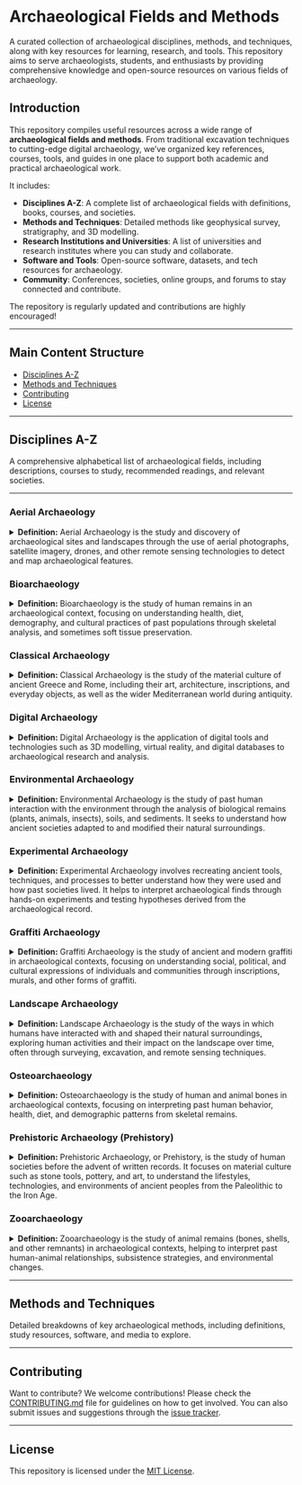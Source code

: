 # Archaeological Fields and Methods

A curated collection of archaeological disciplines, methods, and techniques, along with key resources for learning, research, and tools. This repository aims to serve archaeologists, students, and enthusiasts by providing comprehensive knowledge and open-source resources on various fields of archaeology.


## Introduction

This repository compiles useful resources across a wide range of **archaeological fields and methods**. From traditional excavation techniques to cutting-edge digital archaeology, we’ve organized key references, courses, tools, and guides in one place to support both academic and practical archaeological work.

It includes:

- **Disciplines A-Z**: A complete list of archaeological fields with definitions, books, courses, and societies.
- **Methods and Techniques**: Detailed methods like geophysical survey, stratigraphy, and 3D modelling.
- **Research Institutions and Universities**: A list of universities and research institutes where you can study and collaborate.
- **Software and Tools**: Open-source software, datasets, and tech resources for archaeology.
- **Community**: Conferences, societies, online groups, and forums to stay connected and contribute.

The repository is regularly updated and contributions are highly encouraged!

---

## Main Content Structure

- [Disciplines A-Z](#disciplines-a-z)
- [Methods and Techniques](#methods-and-techniques)
- [Contributing](#contributing)
- [License](#license)

---

## Disciplines A-Z

A comprehensive alphabetical list of archaeological fields, including descriptions, courses to study, recommended readings, and relevant societies.

---

### Aerial Archaeology
<details>
<summary><strong>Definition:</strong> Aerial Archaeology is the study and discovery of archaeological sites and landscapes through the use of aerial photographs, satellite imagery, drones, and other remote sensing technologies to detect and map archaeological features.</summary>

#### Courses/Study Programs

- [University of Oxford - MSc in Applied Landscape Archaeology]([https://www.conted.ox.ac.uk/courses/remote-sensing-and-aerial-survey](https://www.ox.ac.uk/admissions/graduate/courses/msc-applied-landscape-archaeology)) (Oxford, UK - Europe): A specialized course focused on aerial and satellite-based surveying techniques for archaeological research.
- [University of Leicester - MSc in Remote Sensing and GIS](https://le.ac.uk/courses/remote-sensing-and-geographical-information-systems-msc) (Leicester, UK - Europe): A program focusing on the application of remote sensing techniques for archaeology and cultural heritage.
- [University of Glasgow - MSc in Geomatics and Aerial Archaeology](https://www.gla.ac.uk/postgraduate/taught/archaeologygeomatics/) (Glasgow, UK - Europe): A specialized program in GIS and remote sensing applications in archaeology.

#### Research Companies and Institutes

- **[Ludwig Boltzmann Institute for Archaeological Prospection and Virtual Archaeology](http://archpro.lbg.ac.at/)** (Vienna, Austria - Europe): A leader in the use of aerial and geophysical prospection technologies in archaeology.
- **[English Heritage Aerial Survey Team](https://historicengland.org.uk/research/methods/airborne-remote-sensing/)** (UK): Specializes in aerial photography, LiDAR, and remote sensing technologies.
- **[Aerial Archaeology Research Group (AARG)](https://www.aarg.org/)** (International): A global group specializing in aerial archaeology and the interpretation of aerial imagery.

#### Key Books/Articles

- **Aerial Archaeology** by David R. Wilson: A comprehensive introduction to aerial photography and the role of aerial surveys in archaeology.
- **Seeing Beneath the Soil** by Anthony Clark: A key text that examines how aerial photography is used in conjunction with geophysics to detect archaeological sites.
- **Remote Sensing in Archaeology** edited by James Wiseman and Farouk El-Baz: A collection of essays on the application of remote sensing technologies in archaeological exploration.

#### Journals/Journal Series

- **[Aerial Archaeology Research Group (AARG) Newsletter](https://www.aarg.org/)**: A publication providing updates, research, and discussions related to aerial archaeology.
- **[Journal of Remote Sensing and Archaeology](https://www.springer.com/journal/12478)**: Focuses on research into remote sensing technologies and their application to archaeology.
- **[International Journal of Remote Sensing](https://www.tandfonline.com/loi/tres20)**: Publishes research on remote sensing techniques, including their application to archaeology.

#### Relevant Podcasts/Videos/Newsletters/Blogs

- **[YouTube: Aerial Archaeology in Practice](https://www.youtube.com/)**: A video series showing aerial archaeology in action, with examples from excavations around the world.
- **[Podcast: Archaeology Podcast Network - Aerial Archaeology Series](https://www.archaeologypodcastnetwork.com/)**: Features interviews and discussions on the importance and future of aerial archaeology.
- **[Newsletter: AARG News](https://www.aarg.org/)**: The official newsletter of the Aerial Archaeology Research Group (AARG), providing updates on new discoveries, tools, and techniques.

#### Conferences

- **[Aerial Archaeology Research Group (AARG) Annual Conference](https://www.aarg.org/)** (International): A yearly event that brings together professionals and enthusiasts to discuss the latest advances and discoveries in aerial archaeology.
- **[Computer Applications and Quantitative Methods in Archaeology (CAA) Conference](https://www.caaconference.org/)** (International): A conference that regularly covers aerial and remote sensing technologies in archaeology.

#### Societies/Online Groups/Forums

- **[Aerial Archaeology Research Group (AARG)](https://www.aarg.org/)** (International): A global society promoting aerial archaeology and its methodologies.
- **[Historic England - Aerial Survey and Remote Sensing Forum](https://historicengland.org.uk/research/methods/airborne-remote-sensing/)** (UK): A forum for discussion and research into aerial archaeology and remote sensing.
- **[Facebook: Aerial Archaeology Enthusiasts](https://www.facebook.com/groups/aerialarchaeology/)**: A community of aerial archaeology enthusiasts sharing images, discoveries, and knowledge.

</details>


### Bioarchaeology
<details>
<summary><strong>Definition:</strong> Bioarchaeology is the study of human remains in an archaeological context, focusing on understanding health, diet, demography, and cultural practices of past populations through skeletal analysis, and sometimes soft tissue preservation.</summary>


**Related discipline**: [Osteoarchaeology](#osteaoarchaeology), which focuses specifically on the study of bones in archaeological contexts.

#### Courses/Study Programs

- [University of York - BSc in Bioarchaeology](https://www.york.ac.uk/study/undergraduate/courses/bsc-bioarchaeology/) (York, UK - Europe): An undergraduate program covering bioarchaeology, osteology, and human biology.
- [Durham University - MSc in Bioarchaeology](https://www.durham.ac.uk/study/courses/bioarchaeology-f4kb09/) (Durham, UK - Europe): Provides interdisciplinary training in human bioarchaeology and palaeodiet.
- [University of Sheffield - MSc in Bioarchaeology](https://www.sheffield.ac.uk/biosciences/research/areas/bioarchaeology) (Sheffield, UK - Europe): A course with a focus on bioarchaeological research.
- [Bournemouth University - MSc in Bioarchaeology](https://www.bournemouth.ac.uk/study/courses/msc-bioarchaeology) (Bournemouth, UK - Europe): Focuses on the study of human remains and environmental contexts in archaeology.
- [University of Aberdeen - MSc in Bioarchaeological Science](https://www.abdn.ac.uk/study/postgraduate-taught/degree-programmes/1220/bioarchaeological-science/) (Aberdeen, UK - Europe): Combines archaeology, human biology, and chemistry for interdisciplinary research.
- [University of Leiden - MSc in Bioarchaeology](https://www.universiteitleiden.nl/en/archaeology/archaeological-sciences/bioarchaeology) (Leiden, Netherlands - Europe): This program covers bioarchaeology in-depth, exploring human remains and archaeological sciences.
- [University of Wollongong - Bioarchaeology Research Theme](https://www.uow.edu.au/science-medicine-health/research/centre-for-archaeological-science/research-themes/bioarchaeology/) (Wollongong, Australia - Oceania): Focuses on research into ancient health, diet, and demography.
- [The University of Manchester - Bioarchaeology Research](http://www.ical.manchester.ac.uk/research/bioarchaeology/) (Manchester, UK - Europe): Research-focused bioarchaeology program.
- [Australian National University - Bioarchaeology Specialisation](https://programsandcourses.anu.edu.au/specialisation/bafa-spec) (Canberra, Australia - Oceania): Focus on bioarchaeology and its interdisciplinary applications.
- [Arizona State University - Bioarchaeological Research Center](https://shesc.asu.edu/centers/bioarchaeological-research) (Arizona, USA - North America): A leading research institution focused on human remains and bioarchaeological methodologies.
- [Exeter University - MSc in Zooarchaeology with a Bioarchaeology Specialisation](https://www.exeter.ac.uk/study/postgraduate/courses/archaeology/zooarchaeology/) (Exeter, UK - Europe): A course blending bioarchaeology and zooarchaeology.
- [Trent University - Bioarchaeology Program](https://www.trentu.ca/futurestudents/program/archaeology/bioarchaeology) (Ontario, Canada - North America): Offers a focused program on bioarchaeology.

#### Research Companies and Institutes

- **[Max Planck Institute for Evolutionary Anthropology](https://www.eva.mpg.de/)** (Leipzig, Germany - Europe): Leading research on human evolution and bioarchaeology.
- **[Leverhulme Centre for Human Evolutionary Studies (LCHES)](https://www.human-evol.cam.ac.uk/)** (Cambridge, UK - Europe): Focuses on human evolutionary biology, bioarchaeology, and ancient DNA.
- **[Bioarchaeological Research Center](https://shesc.asu.edu/centers/bioarchaeological-research)** (Arizona State University, USA - North America): A center dedicated to bioarchaeological studies in human remains and culture.

#### Key Books/Articles

- **Human Remains in Archaeology** by Charlotte Roberts: A detailed introduction to bioarchaeology and the analysis of human remains.
- **The Bioarchaeology of Metabolic Bone Disease** by Megan Brickley: Provides insights into metabolic diseases and their effect on bones in archaeological contexts.
- **Bioarchaeology: Interpreting Behavior from the Human Skeleton** by Clark Spencer Larsen: A foundational text in bioarchaeology linking human behavior and skeletal remains.
- **Bioarchaeology Overview** from [ScienceDirect](https://www.sciencedirect.com/topics/earth-and-planetary-sciences/bioarchaeology): An excellent introduction to the field of bioarchaeology.

#### Journals/Journal Series

- **[Bioarchaeology International](https://bioarchaeologyjournal.org/)**: A peer-reviewed journal focusing on bioarchaeological research.
- **[Journal of Bioarchaeology](https://mattioli1885journals.com/index.php/JBR)**: Covers a range of bioarchaeological research globally.
- **[Journal of Bioarchaeology](https://journals.upress.ufl.edu/bioarchaeology)**: Another journal providing cutting-edge research and studies in bioarchaeology.

#### Relevant Podcasts/Videos/Newsletters/Blogs

- **[Podcast: That Anthro Podcast - Bioarchaeology episode](https://www.thatanthropodcast.com/)**: Discusses bioarchaeology in relation to ancient diet and human remains.
- **[YouTube: Bioarchaeology Explained](https://www.youtube.com/)**: A video explaining the basics of bioarchaeological research.
- **[PLOS Bioarchaeology Blog](https://blogs.plos.org/biologue/)**: Features news, articles, and breakthroughs in bioarchaeological research.
- **[Forbes Bioarchaeology Blog Post](https://www.forbes.com/sites/kristinakillgrove/2015/05/01/youre-a-bioarchaeologist-what-is-that/)**: Discusses the field of bioarchaeology and its growing importance.

#### Conferences

- **[British Association for Biological Anthropology and Osteoarchaeology (BABAO) Annual Conference](https://www.babao.org.uk/)** (UK & International): A yearly conference focusing on biological anthropology and osteoarchaeology.
- **[American Association of Physical Anthropologists (AAPA) Annual Meeting](https://physanth.org/)** (USA & International): Covers a range of bioarchaeological and biological anthropology topics.

#### Societies/Online Groups/Forums

- **[British Association for Biological Anthropology and Osteoarchaeology (BABAO)](https://www.babao.org.uk/)** (UK): The primary organisation for bioarchaeologists in the UK.
- **[American Association of Physical Anthropologists (AAPA)](https://physanth.org/)** (USA): A global organisation promoting biological and bioarchaeological research.
- **[Facebook: Bioarchaeology Network](https://www.facebook.com/groups/bioarchaeology/)**: A group for students and researchers to share news, findings, and discuss bioarchaeology.
- **[Reddit: r/Bioarchaeology](https://www.reddit.com/r/bioarchaeology/)**: A community discussing bioarchaeological research and topics.
</details>

### Classical Archaeology
<details>
<summary><strong>Definition:</strong> Classical Archaeology is the study of the material culture of ancient Greece and Rome, including their art, architecture, inscriptions, and everyday objects, as well as the wider Mediterranean world during antiquity.</summary>

**Related disciplines**: [Art History](#art-history), which studies ancient Greek and Roman art and architecture; [Epigraphy](#epigraphy), which focuses on ancient inscriptions and texts.

#### Courses/Study Programs

- [University of Oxford - MSt/MPhil in Classical Archaeology](https://www.ox.ac.uk/admissions/graduate/courses/mst-classical-archaeology) (Oxford, UK - Europe): Offers specialized training in the material culture of the ancient Greek and Roman world.
- [University of Cambridge - MPhil in Archaeology (Classical Archaeology)](https://www.arch.cam.ac.uk/graduate/graduate-study/classical) (Cambridge, UK - Europe): Focuses on the archaeology of ancient Greece and Rome, with an emphasis on material culture, architecture, and art.
- [University College London (UCL) - MA in Classical Archaeology](https://www.ucl.ac.uk/prospective-students/graduate/taught-degrees/classical-archaeology-ma) (London, UK - Europe): A comprehensive program studying the archaeology of the Mediterranean world, focusing on Greece, Rome, and their peripheries.
- [University of Edinburgh - MSc in Classical Art and Archaeology](https://www.ed.ac.uk/history-classics-archaeology/graduate-school/programmes/msc-classical-art-archaeology) (Edinburgh, UK - Europe): Explores ancient Mediterranean art, architecture, and archaeological evidence.
- [Sapienza University of Rome - Master's in Classical Archaeology](https://corsidilaurea.uniroma1.it/en/corso/2021/classical-archaeology) (Rome, Italy - Europe): Focuses on archaeological sites in Italy, Greece, and the Mediterranean, with practical fieldwork opportunities.

#### Research Companies and Institutes

- **[British School at Athens](https://www.bsa.ac.uk/)** (Athens, Greece - Europe): Conducts research and fieldwork focused on classical sites in Greece.
- **[American School of Classical Studies at Athens (ASCSA)](https://www.ascsa.edu.gr/)** (Athens, Greece - Europe): A leading institute for research and excavation in Greek classical archaeology.
- **[German Archaeological Institute (DAI) - Athens and Rome Departments](https://www.dainst.org/)** (Athens, Greece & Rome, Italy - Europe): Focuses on excavation and research on key classical sites in the Mediterranean region.

#### Key Books/Articles

- **The Archaeology of Greece** by William R. Biers: A comprehensive introduction to the archaeology of ancient Greece, covering major sites and discoveries.
- **Roman Art and Archaeology** by Mark D. Fullerton: A detailed exploration of Roman art, architecture, and material culture.
- **Classical Archaeology** edited by Susan E. Alcock and Robin Osborne: A collection of essays discussing key themes and approaches in the study of Greek and Roman archaeology.

#### Journals/Journal Series

- **[American Journal of Archaeology](https://www.ajaonline.org/)**: One of the leading journals in classical archaeology, publishing research on the material culture of the ancient Mediterranean.
- **[Journal of Roman Archaeology](https://journalofromanarchaeology.com/)**: Publishes research on Roman archaeology, including architecture, inscriptions, and urbanism.
- **[Hesperia](https://www.ascsa.edu.gr/publications/hesperia)**: The journal of the American School of Classical Studies at Athens, focusing on classical archaeology and related fields.

#### Relevant Podcasts/Videos/Newsletters/Blogs

- **[Podcast: The History of Ancient Greece](https://www.thehistoryofancientgreece.com/)**: Covers Greek history, art, and archaeology, focusing on major sites and discoveries.
- **[YouTube: Classical Archaeology in Action](https://www.youtube.com/)**: A video series showcasing excavations, art, and material culture from the classical Mediterranean world.
- **[Blog: Classical Archaeology Blog](https://classicalarchaeology.wordpress.com/)**: Features updates on classical archaeology research, fieldwork, and publications.

#### Conferences

- **[Classical Association Annual Conference](https://classicalassociation.org/conference.html)** (UK & International): A yearly conference focusing on classical studies, including classical archaeology.
- **[Archaeological Institute of America (AIA) Annual Meeting](https://www.archaeological.org/programs/professionals/annual-meeting/)** (USA & International): Includes sessions on classical archaeology and the latest discoveries from the ancient Mediterranean.
- **[European Association of Archaeologists (EAA) Annual Meeting](https://www.e-a-a.org/)** (International): Features sessions on Mediterranean archaeology, including classical Greek and Roman studies.

#### Societies/Online Groups/Forums

- **[The Classical Association](https://classicalassociation.org/)** (UK & International): A society promoting the study of ancient Greece and Rome, including classical archaeology.
- **[American Society of Classical Studies (ASCS)](https://www.ascsa.edu.gr/)** (USA & Greece): An organization that promotes the study and research of classical Greek and Roman archaeology.
- **[Facebook: Classical Archaeology Forum](https://www.facebook.com/groups/classicalarchaeology/)**: An online group where classical archaeologists share research, fieldwork, and discussions.
- **[Reddit: r/ClassicalArchaeology](https://www.reddit.com/r/ClassicalArchaeology/)**: A forum for discussing classical archaeology, including excavations and material culture from the ancient Mediterranean.

</details>

### Digital Archaeology
<details>
<summary><strong>Definition:</strong> Digital Archaeology is the application of digital tools and technologies such as 3D modelling, virtual reality, and digital databases to archaeological research and analysis.</summary>

#### Courses/Study Programs

- [Leiden University - MSc in Digital Archaeology](https://www.universiteitleiden.nl/en/education/study-programmes/master/archaeology/digital-archaeology) (Leiden, Netherlands - Europe): A master’s program focusing on the use of digital tools in archaeological research and heritage.
- [University College London (UCL) - MSc in Digital Humanities and Archaeology](https://www.ucl.ac.uk/dh/courses/msc-digital-humanities) (London, UK - Europe): A program that blends archaeology with digital humanities to study and manage cultural heritage digitally.
- [University of York - MSc in Archaeological Information Systems](https://www.york.ac.uk/archaeology/postgraduate-study/taught-postgrads/msc-digital-heritage/) (York, UK - Europe): Focuses on managing and processing archaeological data with digital tools.
- [University of Southampton - MA in Digital Archaeology](https://www.southampton.ac.uk/courses/archaeology-digital-masters-ma) (Southampton, UK - Europe): Specializes in the use of digital imaging and 3D reconstruction in archaeological research.
- [University of Leicester - MSc in Archaeological Geomatics](https://le.ac.uk/courses/archaeological-geography-and-gis-msc) (Leicester, UK - Europe): Combines archaeology with geomatics and GIS technology to study archaeological landscapes.

#### Research Companies and Institutes

- **[Ludwig Boltzmann Institute for Archaeological Prospection and Virtual Archaeology](http://archpro.lbg.ac.at/)** (Vienna, Austria - Europe): Specializes in digital archaeological prospection and virtual reconstruction techniques.
- **[Centre for Digital Heritage](https://www.york.ac.uk/digital-heritage/)** (York, UK - Europe): Focuses on the use of digital methods to document and analyze archaeological sites and cultural heritage.
- **[CyArk](https://www.cyark.org/)** (International): A non-profit organization that digitally preserves archaeological and cultural heritage sites using 3D modelling and laser scanning.

#### Key Books/Articles

- **Virtual Archaeology** by Maurizio Forte: A foundational text discussing the role of digital tools in reconstructing and interpreting archaeological sites.
- **3D Digital Archaeology** by Nicoló Dell’Unto: Focuses on the use of 3D tools for documenting and analyzing archaeological contexts.
- **Digital Archaeology: Bridging Method and Theory** edited by Thomas L. Evans and Patrick Daly: A collection of essays exploring how digital technologies can transform archaeological methodologies and theories.

#### Journals/Journal Series

- **[Journal of Computer Applications in Archaeology](https://journal.caa-international.org/)**: A peer-reviewed journal dedicated to publishing research on computer applications in archaeology.
- **[Digital Applications in Archaeology and Cultural Heritage](https://www.journals.elsevier.com/digital-applications-in-archaeology-and-cultural-heritage)**: Covers topics related to digital technologies and their use in the cultural heritage sector.
- **[Archaeological Prospection](https://onlinelibrary.wiley.com/journal/10990763)**: Focuses on the application of digital prospection technologies in archaeology, including remote sensing, 3D scanning, and GIS.

#### Relevant Podcasts/Videos/Newsletters/Blogs

- **[Podcast: Archaeology Podcast Network - Digital Archaeology Series](https://www.archaeologypodcastnetwork.com/)**: A series of discussions about the latest in digital archaeology.
- **[YouTube: Virtual Archaeology and 3D Modelling](https://www.youtube.com/)**: A video series showcasing virtual archaeology projects, including 3D reconstructions of ancient sites.
- **[Blog: Digital Archaeology Blog](https://digitalarchaeology.org/blog/)**: Features articles on the latest trends in digital archaeology, including 3D documentation, virtual reconstructions, and digital databases.

#### Conferences

- **[Computer Applications and Quantitative Methods in Archaeology (CAA) Annual Conference](https://www.caaconference.org/)** (International): A yearly conference focusing on the application of digital tools and computational methods in archaeology.
- **[Digital Heritage International Congress](https://www.digitalheritage2018.org/)** (International): A global conference that brings together professionals from the digital heritage field, including digital archaeology experts.
- **[European Association of Archaeologists (EAA) Annual Meeting](https://www.e-a-a.org/)** (International): Includes sessions on digital archaeology and the latest technological innovations.

#### Societies/Online Groups/Forums

- **[Computer Applications and Quantitative Methods in Archaeology (CAA)](https://www.caaconference.org/)** (International): An international organization promoting the use of digital technologies in archaeology.
- **[CyArk - Digital Preservation Forum](https://www.cyark.org/)** (International): A community dedicated to the digital preservation of archaeological sites and cultural heritage through 3D documentation.
- **[Facebook: Digital Archaeology Forum](https://www.facebook.com/groups/digitalarchaeology/)**: An online group where archaeologists discuss and share their experiences with digital tools and methods.

</details>

### Environmental Archaeology
<details>
<summary><strong>Definition:</strong> Environmental Archaeology is the study of past human interaction with the environment through the analysis of biological remains (plants, animals, insects), soils, and sediments. It seeks to understand how ancient societies adapted to and modified their natural surroundings.</summary>

**Related disciplines**: [Zooarchaeology](#zooarchaeology), which focuses on the study of animal remains; [Palaeoecology](#palaeoecology), which studies ancient ecosystems and climate change through environmental proxies.

#### Courses/Study Programs

- [University of York - MSc in Environmental Archaeology](https://www.york.ac.uk/study/postgraduate-taught/courses/msc-environmental-archaeology/) (York, UK - Europe): A master’s program focusing on the study of environmental data, including plant and animal remains, in archaeological contexts.
- [University College London (UCL) - MSc in Environmental Archaeology](https://www.ucl.ac.uk/archaeology/study/graduate-taught/msc-environmental-archaeology) (London, UK - Europe): Offers an interdisciplinary approach to studying the relationship between humans and their environments.
- [University of Reading - MSc in Environmental Archaeology](https://www.reading.ac.uk/archaeology/masters/msc-environmental-archaeology) (Reading, UK - Europe): Focuses on environmental reconstruction, with modules on geoarchaeology, palynology, and soil analysis.
- [Durham University - MSc in Environmental Archaeology](https://www.dur.ac.uk/archaeology/postgraduate/environmental/) (Durham, UK - Europe): Offers a program that integrates environmental data into broader archaeological interpretations.
- [University of Groningen - MSc in Archaeology (Environmental Archaeology Specialisation)](https://www.rug.nl/masters/archaeology-environmental-archaeology-specialisation/) (Groningen, Netherlands - Europe): Combines environmental science with archaeological research, focusing on ancient environments and human adaptation.

#### Research Companies and Institutes

- **[Max Planck Institute for Geoanthropology](https://www.shh.mpg.de/geoanthropology)** (Jena, Germany - Europe): Focuses on human-environmental interactions through archaeological data, including palaeoenvironmental analysis.
- **[Oxford Archaeology - Environmental Archaeology Team](https://oxfordarchaeology.com/)** (Oxford, UK - Europe): Specializes in environmental sampling and analysis as part of archaeological projects.
- **[The York Environmental Archaeology Unit](https://www.york.ac.uk/archaeology/research/research-centres/yeau/)** (York, UK - Europe): A leading research institute dedicated to the study of environmental archaeology.

#### Key Books/Articles

- **Environmental Archaeology: Principles and Practice** by Dena F. Dincauze: A foundational text that covers the principles and methods of environmental archaeology.
- **Environmental Archaeology and Human History** by John G. Evans: Examines how environmental data can inform our understanding of past human societies and their landscapes.
- **The Archaeology of Human-Environment Interactions** by Daniel Contreras: Discusses the relationship between humans and the environment, with case studies from across the world.

#### Journals/Journal Series

- **[Environmental Archaeology: The Journal of Human Palaeoecology](https://www.tandfonline.com/loi/yenv20)**: A peer-reviewed journal focusing on human-environment interactions in the past.
- **[Quaternary International](https://www.journals.elsevier.com/quaternary-international)**: Publishes research on environmental and archaeological studies from the Quaternary period.
- **[Journal of Archaeological Science](https://www.journals.elsevier.com/journal-of-archaeological-science)**: Frequently includes studies on environmental archaeology and its related fields.

#### Relevant Podcasts/Videos/Newsletters/Blogs

- **[Podcast: Archaeology Podcast Network - Environmental Archaeology Episodes](https://www.archaeologypodcastnetwork.com/)**: Features interviews and discussions on environmental archaeology topics.
- **[YouTube: Environmental Archaeology in Action](https://www.youtube.com/)**: Videos that show environmental archaeology techniques in fieldwork and lab settings.
- **[Blog: The Environmental Archaeology Blog](https://www.environmentalarchaeology.org/)**: Features articles and discussions on the latest trends and discoveries in environmental archaeology.

#### Conferences

- **[Association for Environmental Archaeology (AEA) Annual Conference](https://www.envarch.net/)** (International): A yearly event that gathers environmental archaeologists to discuss the latest research and developments in the field.
- **[European Association of Archaeologists (EAA) Annual Meeting](https://www.e-a-a.org/)** (International): Includes sessions on environmental archaeology and its applications in understanding ancient societies.
- **[Society for American Archaeology (SAA) Annual Meeting](https://www.saa.org/annual-meeting)** (USA & International): Features discussions on environmental archaeology and human-environment interactions.

#### Societies/Online Groups/Forums

- **[Association for Environmental Archaeology (AEA)](https://www.envarch.net/)** (International): A global society dedicated to promoting the study of environmental archaeology.
- **[Facebook: Environmental Archaeology Group](https://www.facebook.com/groups/environmentalarchaeology/)**: An online group where students and professionals discuss environmental archaeology and share their work.
- **[Reddit: r/EnvironmentalArchaeology](https://www.reddit.com/r/environmentalarchaeology/)**: A community discussing environmental archaeology research and related topics.

</details>

### Experimental Archaeology
<details>
<summary><strong>Definition:</strong> Experimental Archaeology involves recreating ancient tools, techniques, and processes to better understand how they were used and how past societies lived. It helps to interpret archaeological finds through hands-on experiments and testing hypotheses derived from the archaeological record.</summary>

**Related disciplines**: [Ethnoarchaeology](#ethnoarchaeology), which studies living cultures to draw parallels with archaeological data; [Prehistoric Archaeology](#prehistoric-archaeology), which often involves reconstructing ancient technologies and subsistence strategies.

#### Courses/Study Programs

- [University of Exeter - MA in Experimental Archaeology](https://www.exeter.ac.uk/study/postgraduate/courses/archaeology/ma-experimental-archaeology/) (Exeter, UK - Europe): Offers a comprehensive program focusing on recreating ancient tools and technologies.
- [University of Leiden - MSc in Archaeology (Heritage and Society: Experimental Archaeology Specialization)](https://www.universiteitleiden.nl/en/education/study-programmes/master/archaeology/heritage-society) (Leiden, Netherlands - Europe): Focuses on the reconstruction of ancient practices and their interpretation through experimental archaeology.
- [University College Dublin - MSc in Experimental Archaeology and Material Culture](https://www.ucd.ie/archaeology/study/graduateprogrammes/msc-experimentalarchaeology/) (Dublin, Ireland - Europe): A master’s program that emphasizes recreating ancient material culture through experimentation.
- [Archaeological Field School - Experimental Archaeology Program](https://www.archaeologicalfieldschool.com/) (USA & International): Offers hands-on learning opportunities in experimental archaeology, including tool-making and ancient technology workshops.

#### Research Companies and Institutes

- **[EXARC](https://exarc.net/)** (International): A global organization promoting experimental archaeology and open-air museums.
- **[Lejre Historical-Archaeological Experimental Centre](https://sagnlandet.dk/en/)** (Lejre, Denmark - Europe): Specializes in recreating ancient technologies and offers experimental archaeology research opportunities.
- **[Butser Ancient Farm](https://www.butserancientfarm.co.uk/)** (Hampshire, UK - Europe): Conducts experiments in reconstructing Iron Age and Roman-era buildings and technologies.

#### Key Books/Articles

- **Experimental Archaeology: Making, Understanding, Story-telling** by Penny Cunningham: Focuses on how experimental archaeology contributes to our understanding of ancient societies through practical recreation.
- **Reconstructing Ancient Linen Body Armor: Unraveling the Linothorax Mystery** by Gregory S. Aldrete: An experimental approach to recreating ancient Greek body armor.
- **Handbook of Post-Processual Archaeology** edited by Robert Preucel and Ian Hodder: Includes chapters on experimental archaeology and its role in understanding ancient material culture.

#### Journals/Journal Series

- **[EXARC Journal](https://exarc.net/journal)**: A peer-reviewed journal focusing on experimental archaeology, open-air museums, and the reconstruction of ancient technologies.
- **[Journal of Archaeological Method and Theory](https://www.springer.com/journal/10816)**: Publishes experimental studies that test archaeological hypotheses and reconstruct ancient techniques.
- **[Antiquity](https://www.cambridge.org/core/journals/antiquity)**: Regularly features articles on experimental archaeology, including field experiments and technology reconstructions.

#### Relevant Podcasts/Videos/Newsletters/Blogs

- **[Podcast: The EXARC Show](https://exarc.net/podcast)**: Episodes feature content from many of EXARC’s endeavours, the question-and-answer sessions from digital conferences, as well as one-off activities and workshops on current issues.
- **[Podcast Episode on Seven Ages Audio: Art of the Anicent Hunt](https://sevenages.org/podcasts/seven-ages-audio-journal-episode-34-art-of-the-ancient-hunter/)**: This episode of the Seven Ages Audio Journal interviews Ryan Gill, an expert in the recreation of primitive weapons and archaeological consultant in ancient hunting methods and tools.
- **[ArchProNet Episode 188: Experimental Archaeology](https://www.archaeologypodcastnetwork.com/archaeology/188)**
- **[YouTube: Experimental Archaeology Explained](https://www.youtube.com/)**: A video series covering experiments in tool-making, construction, and ancient technology.
- **[EXARC Blog](https://exarc.net/blog)**: Features updates on experimental archaeology projects, research findings, and practical experiments.

#### Conferences

- **[EXARC International Experimental Archaeology Conference](https://exarc.net/meetings/exarc)** (International): A biennial conference focused on experimental archaeology, bringing together researchers and practitioners to share their findings.
- **[Society for American Archaeology (SAA) Annual Meeting](https://www.saa.org/annual-meeting)** (USA & International): Regularly includes sessions on experimental archaeology and the recreation of ancient technologies.
- **[European Association of Archaeologists (EAA) Annual Meeting](https://www.e-a-a.org/)** (International): Features experimental archaeology as a major theme, with presentations and demonstrations.

#### Societies/Online Groups/Forums

- **[EXARC](https://exarc.net/)** (International): A global network of experimental archaeologists and open-air museums, promoting collaboration and research in experimental archaeology.
- **[Facebook: Experimental Archaeology Group](https://www.facebook.com/groups/experimentalarchaeology/)**: A private online community where researchers and enthusiasts share experimental archaeology projects and results.
- **[Facebook: Experimental archaeology Group]([Experimental archaeology](https://www.facebook.com/groups/experimental.arch/)**: A public online community.
- **[Facebook: UCD Experimental Group](https://www.facebook.com/groups/UCDExperimentalArchaeology/)**: UCD specific experimental archaeology group.
- **[Reddit: r/exarcchaeology](https://www.reddit.com/r/exarcchaeology/)**: A forum for discussing experimental archaeology, sharing experiments, and learning about ancient technologies.

</details>

### Graffiti Archaeology
<details>
<summary><strong>Definition:</strong> Graffiti Archaeology is the study of ancient and modern graffiti in archaeological contexts, focusing on understanding social, political, and cultural expressions of individuals and communities through inscriptions, murals, and other forms of graffiti.</summary>

**Related disciplines**: [Epigraphy](#epigraphy), which focuses on the study of inscriptions in ancient languages; [Art History](#art-history), which includes the analysis of visual art forms, including graffiti.

#### Courses/Study Programs

- [University College London (UCL) - MA in Public Archaeology](https://www.ucl.ac.uk/archaeology/study/graduate-taught/ma-public-archaeology) (London, UK - Europe): While focused on public archaeology, this course includes components on contemporary graffiti and public engagement with archaeology.
- [University of Vienna - MA in Historical Archaeology](https://www.univie.ac.at/historicalarchaeology/) (Vienna, Austria - Europe): Includes modules on graffiti from historical and archaeological perspectives.
- [University of York - MA in Historical Archaeology](https://www.york.ac.uk/archaeology/postgraduate-study/taught-postgrads/ma-historical-archaeology/) (York, UK - Europe): Covers the study of historic graffiti as part of the material culture of the early modern period.
- [University of Leicester - MA in Archaeology and Heritage](https://le.ac.uk/courses/archaeology-and-heritage-ma) (Leicester, UK - Europe): Provides opportunities to study heritage preservation, including graffiti preservation and interpretation in archaeological contexts.

#### Research Companies and Institutes

- **[Ludwig Boltzmann Institute for Archaeological Prospection and Virtual Archaeology](http://archpro.lbg.ac.at/)** (Vienna, Austria - Europe): Involved in the documentation and interpretation of modern graffiti on heritage sites through digital prospection.
- **[Graffiti Research Lab](http://graffitiresearchlab.com/)** (International): Focuses on the study and preservation of contemporary and historical graffiti using digital tools.
- **[Archaeology and Graffiti Project - University of Bristol](https://www.bristol.ac.uk/archaeology/)** (Bristol, UK - Europe): A research project that studies graffiti across archaeological sites, focusing on social and cultural contexts.

#### Key Books/Articles

- **Ancient Graffiti in Context** edited by Jennifer A. Baird and Claire Taylor: Examines the role of graffiti in the ancient world, focusing on how inscriptions were used to communicate.
- **Graffiti and the Literary Landscape in Roman Pompeii** by Kristina Milnor: A study of how graffiti served as both a social and artistic form of expression in ancient Pompeii.
- **Reading Ancient Graffiti: Images and Texts on Roman Walls** by Rebecca Benefiel: Focuses on the integration of text and imagery in ancient graffiti and their social significance.

#### Journals/Journal Series

- **[Journal of Social Archaeology](https://journals.sagepub.com/home/jsa)**: Publishes articles that explore the intersection of archaeology, graffiti, and social expressions in both ancient and modern contexts.
- **[International Journal of Historical Archaeology](https://www.springer.com/journal/10761)**: Features research on the role of graffiti in historical archaeology.
- **[Journal of Archaeological Method and Theory](https://www.springer.com/journal/10816)**: Regularly includes research on graffiti as part of archaeological interpretation and material culture studies.

#### Relevant Podcasts/Videos/Newsletters/Blogs

- **[Podcast: Graffiti Archaeology on the Archaeology Podcast Network](https://www.archaeologypodcastnetwork.com/)**: Discussions about the study of ancient and modern graffiti from an archaeological perspective.
- **[YouTube: Graffiti Archaeology in Practice](https://www.youtube.com/)**: Videos documenting graffiti recording and interpretation methods in various archaeological contexts.
- **[Blog: Graffiti Archaeology Blog](https://www.graffitiresearchlab.com/blog/)**: Features updates on research projects, techniques, and graffiti preservation efforts.

#### Conferences

- **[Graffiti Archaeology Workshop - European Association of Archaeologists (EAA) Annual Meeting](https://www.e-a-a.org/)** (International): A yearly session focused on the study of ancient and modern graffiti within archaeological frameworks.
- **[Society for Historical Archaeology (SHA) Annual Meeting](https://sha.org/conferences/)** (USA & International): Regularly includes sessions on the archaeology of graffiti, particularly in historical urban landscapes.
- **[International Conference on the Archaeology of Urban Graffiti](https://www.archaeologyconf.org/)** (International): A biennial conference dedicated to graffiti in urban archaeological settings.

#### Societies/Online Groups/Forums

- **[Graffiti Archaeology Research Group](https://www.graffitiresearchlab.com/)** (International): An online group dedicated to the study and preservation of graffiti in archaeological contexts.
- **[Facebook: Ancient Graffiti Forum](https://www.facebook.com/groups/ancientgraffiti/)**: A community for archaeologists and historians to share research on ancient graffiti.
- **[Reddit: r/GraffitiArchaeology](https://www.reddit.com/r/graffitiarchaeology/)**: A forum for discussing graffiti research in archaeology, including documentation techniques and new discoveries.

</details>

### Landscape Archaeology
<details>
<summary><strong>Definition:</strong> Landscape Archaeology is the study of the ways in which humans have interacted with and shaped their natural surroundings, exploring human activities and their impact on the landscape over time, often through surveying, excavation, and remote sensing techniques.</summary>

**Related disciplines**: [Environmental Archaeology](#environmental-archaeology), which examines human-environment interactions, and [Aerial Archaeology](#aerial-archaeology), which uses aerial and satellite imagery to detect archaeological landscapes.

#### Courses/Study Programs

- [University of Cambridge - MPhil in Archaeology (Landscape Archaeology)](https://www.arch.cam.ac.uk/graduate/graduate-study/landscape) (Cambridge, UK - Europe): Focuses on the study of past landscapes and how human activities have shaped them.
- [University of Glasgow - MSc in Landscape Archaeology](https://www.gla.ac.uk/postgraduate/taught/archaeologylandscape/) (Glasgow, UK - Europe): A master's program that emphasizes the study of human interaction with the environment through time.
- [University of York - MA in Landscape Archaeology](https://www.york.ac.uk/archaeology/postgraduate-study/taught-postgrads/ma-landscape-archaeology/) (York, UK - Europe): Offers a combination of fieldwork, GIS, and theoretical approaches to studying landscapes.
- [University of Leiden - MSc in Archaeology (Heritage and Landscape)](https://www.universiteitleiden.nl/en/education/study-programmes/master/archaeology/heritage-landscape-archaeology) (Leiden, Netherlands - Europe): Specializes in the heritage management and archaeological study of cultural landscapes.
- [Durham University - MA in Landscape Archaeology](https://www.dur.ac.uk/courses/) (Durham, UK - Europe): Focuses on the analysis and interpretation of archaeological landscapes through survey and remote sensing techniques.

#### Research Companies and Institutes

- **[Ludwig Boltzmann Institute for Archaeological Prospection and Virtual Archaeology](http://archpro.lbg.ac.at/)** (Vienna, Austria - Europe): Engages in landscape archaeology, using prospection technologies to map and interpret archaeological sites.
- **[McDonald Institute for Archaeological Research - University of Cambridge](https://www.arch.cam.ac.uk/)** (Cambridge, UK - Europe): Conducts cutting-edge research on landscape archaeology, particularly in Europe and the Mediterranean.
- **[Oxford Archaeology - Landscape and Environmental Research Team](https://oxfordarchaeology.com/)** (Oxford, UK - Europe): Specializes in the archaeological interpretation of landscapes through field surveys and GIS.

#### Key Books/Articles

- **The Archaeology of Landscapes** edited by Peter J. Ucko and Robert Layton: A key text exploring how landscapes are constructed and interpreted in archaeology.
- **Landscapes of Change: Rural Evolutions in Late Antiquity and the Early Middle Ages** by Neil Christie: Focuses on how rural landscapes were shaped and changed over time in Europe.
- **Interpreting Archaeological Landscapes from Air** by Robin H. Palmer and David R. Wilson: Discusses the role of aerial photography and remote sensing in the interpretation of archaeological landscapes.

#### Journals/Journal Series

- **[Landscape Research](https://www.tandfonline.com/loi/clar20)**: A journal covering research on the study of landscapes, including archaeological perspectives.
- **[Journal of Archaeological Landscape Studies](https://www.landscapestudies.com/)**: Focuses on the archaeological interpretation and research of landscapes worldwide.
- **[Journal of Field Archaeology](https://www.tandfonline.com/toc/yjfa20/current)**: Frequently publishes articles on landscape archaeology, field surveys, and remote sensing applications.

#### Relevant Podcasts/Videos/Newsletters/Blogs

- **[Podcast: Archaeology Podcast Network - Landscape Archaeology Series](https://www.archaeologypodcastnetwork.com/)**: Discusses various aspects of landscape archaeology and its methodologies.
- **[YouTube: Landscape Archaeology in Practice](https://www.youtube.com/)**: Videos showcasing landscape archaeology techniques, including fieldwork and GIS mapping.
- **[Blog: Landscape Archaeology Blog](https://www.landscapearchaeology.com/)**: A blog focusing on new discoveries and techniques in the field of landscape archaeology.

#### Conferences

- **[International Conference on Landscape Archaeology (LAC)](https://www.landscape-archaeology.org/)** (International): A biennial conference dedicated to landscape archaeology and the interdisciplinary study of human-environment interaction.
- **[European Association of Archaeologists (EAA) Annual Meeting](https://www.e-a-a.org/)** (International): Includes sessions on landscape archaeology, GIS, and heritage management.
- **[Society for American Archaeology (SAA) Annual Meeting](https://www.saa.org/annual-meeting)** (USA & International): Regularly features landscape archaeology research, focusing on fieldwork and GIS-based studies.

#### Societies/Online Groups/Forums

- **[International Association for Landscape Archaeology (IALA)](https://www.landscape-archaeology.org/)** (International): A global organization promoting the study and understanding of archaeological landscapes.
- **[Landscape Research Group](https://www.landscaperesearch.org/)** (UK & International): Focuses on the interdisciplinary study of landscapes, including archaeological perspectives.
- **[Facebook: Landscape Archaeology Group](https://www.facebook.com/groups/landscapearchaeology/)**: An online community for landscape archaeologists to discuss fieldwork, discoveries, and techniques.
- **[Reddit: r/LandscapeArchaeology](https://www.reddit.com/r/landscapearchaeology/)**: A forum for sharing and discussing landscape archaeology research and projects.

</details>

### Osteoarchaeology
<details>
<summary><strong>Definition:</strong> Osteoarchaeology is the study of human and animal bones in archaeological contexts, focusing on interpreting past human behavior, health, diet, and demographic patterns from skeletal remains.</summary>


**Related discipline**: [Bioarchaeology](#bioarchaeology), which includes a broader study of human remains, incorporating soft tissue analysis and environmental context.

#### Courses/Study Programs

- [University of Sheffield - MSc in Osteoarchaeology](https://www.sheffield.ac.uk/archaeology/postgraduate/masters/osteoarchaeology) (Sheffield, UK - Europe): Focuses on the study of human and animal skeletal remains in archaeological contexts.
- [University of Southampton - MSc in Osteoarchaeology](https://www.southampton.ac.uk/courses/archaeology-osteoarchaeology-masters-msc) (Southampton, UK - Europe): Combines osteoarchaeology with funerary archaeology, exploring human remains and burial practices.
- [University of Exeter - MSc in Bioarchaeology (with Osteoarchaeology Specialisation)](https://www.exeter.ac.uk/study/postgraduate/courses/archaeology/msc-bioarchaeology/) (Exeter, UK - Europe): Offers a pathway focusing specifically on osteoarchaeological analysis.
- [Durham University - MSc in Human Bioarchaeology](https://www.dur.ac.uk/archaeology/postgraduate/taughtdegrees/msc_bioarch/) (Durham, UK - Europe): Provides a comprehensive understanding of osteoarchaeology within a bioarchaeological framework.
- [University of Leiden - MSc in Osteoarchaeology](https://www.universiteitleiden.nl/en/education/study-programmes/master/archaeology/osteology-and-funerary-archaeology) (Leiden, Netherlands - Europe): Focuses on the study of human skeletal remains and funerary contexts.
  
#### Research Companies and Institutes

- **[Max Planck Institute for the Science of Human History](https://www.shh.mpg.de/)** (Jena, Germany - Europe): Leading research in osteoarchaeology and human evolutionary studies.
- **[BioArCh Research Centre](https://www.york.ac.uk/archaeology/research/research-centres/bioarch/)** (University of York, UK - Europe): Focuses on bioarchaeological research, including osteoarchaeology.
- **[University of Cambridge - McDonald Institute for Archaeological Research](https://www.arch.cam.ac.uk/)** (Cambridge, UK - Europe): Engages in bioarchaeological and osteoarchaeological research, specializing in human and animal bones.

#### Key Books/Articles

- **Human Osteology** by Tim D. White and Pieter A. Folkens: A core text providing comprehensive methods for the study of human skeletal remains.
- **The Archaeology of Human Bones** by Simon Mays: Offers insights into osteoarchaeological methods, focusing on the interpretation of human skeletal remains.
- **Osteoarchaeology: A Guide to the Macroscopic Study of Human Skeletal Remains** by Efthymia Nikita: A detailed guide to osteoarchaeological practices and analyses.

#### Journals/Journal Series

- **[International Journal of Osteoarchaeology](https://onlinelibrary.wiley.com/journal/10991212)**: A peer-reviewed journal covering research on human and animal skeletal remains in archaeology.
- **[Bioarchaeology International](https://bioarchaeologyjournal.org/)**: Publishes osteoarchaeological studies within the broader field of bioarchaeology.
- **[Journal of Archaeological Science](https://www.journals.elsevier.com/journal-of-archaeological-science)**: Frequently includes osteoarchaeological research.

#### Relevant Podcasts/Videos/Newsletters/Blogs

- **[Podcast: Archaeology Podcast Network - Bones in Context](https://www.archaeologypodcastnetwork.com/)**: A podcast series discussing the significance of bones in archaeological research.
- **[YouTube: Human Osteology and Archaeology](https://www.youtube.com/)**: A series on osteoarchaeology, covering excavation, analysis, and interpretation of skeletal remains.
- **[Bioarchaeology Blog](https://www.bioarchaeologynews.com/)**: Features articles and news on the latest in osteoarchaeology and bioarchaeology.

#### Conferences

- **[British Association for Biological Anthropology and Osteoarchaeology (BABAO) Annual Conference](https://www.babao.org.uk/)** (UK & International): A yearly conference bringing together osteoarchaeologists and bioarchaeologists.
- **[American Association of Physical Anthropologists (AAPA) Annual Meeting](https://physanth.org/)** (USA & International): A conference that includes osteoarchaeological research and discussions on skeletal remains.
- **[European Association of Archaeologists (EAA) Annual Meeting](https://www.e-a-a.org/)** (International): Regular sessions on osteoarchaeology and related bioarchaeological fields.

#### Societies/Online Groups/Forums

- **[British Association for Biological Anthropology and Osteoarchaeology (BABAO)](https://www.babao.org.uk/)** (UK): A society promoting osteoarchaeology and bioarchaeology research.
- **[American Association of Physical Anthropologists (AAPA)](https://physanth.org/)** (USA): Focuses on osteoarchaeology within the larger field of physical anthropology.
- **[Facebook: Osteoarchaeology Community](https://www.facebook.com/groups/osteoarchaeology/)**: An online group where students and researchers can share and discuss osteoarchaeological findings.
- **[Reddit: r/Osteology](https://www.reddit.com/r/osteoarchaeology/)**: A community discussing osteoarchaeological research, methods, and discoveries.

</details>

### Prehistoric Archaeology (Prehistory)
<details>
<summary><strong>Definition:</strong> Prehistoric Archaeology, or Prehistory, is the study of human societies before the advent of written records. It focuses on material culture such as stone tools, pottery, and art, to understand the lifestyles, technologies, and environments of ancient peoples from the Paleolithic to the Iron Age.</summary>

**Related disciplines**: [Palaeolithic Archaeology](#palaeolithic-archaeology), which specifically focuses on the earliest periods of human history, and [Environmental Archaeology](#environmental-archaeology), which looks at the interaction between prehistoric societies and their environments.

#### Courses/Study Programs

- [University of Cambridge - MPhil in Archaeology (Prehistoric Archaeology)](https://www.arch.cam.ac.uk/graduate/graduate-study/prehistoric-archaeology) (Cambridge, UK - Europe): Focuses on prehistoric archaeology, including the study of early human societies and technologies.
- [University of Oxford - MSt/MPhil in Archaeology (Prehistory)](https://www.ox.ac.uk/admissions/graduate/courses/mst-archaeology) (Oxford, UK - Europe): A program that covers a wide range of prehistoric topics from the Stone Age to the Iron Age.
- [Durham University - MA in Prehistoric Archaeology](https://www.dur.ac.uk/archaeology/postgraduate/ma_prehistory/) (Durham, UK - Europe): Offers a comprehensive study of prehistoric human activity, with an emphasis on material culture and environmental contexts.
- [University College London (UCL) - MA in European Prehistory](https://www.ucl.ac.uk/archaeology/study/graduate-taught/ma-european-prehistory) (London, UK - Europe): Focuses on European prehistory, covering the Paleolithic, Mesolithic, and Neolithic periods.
- [University of Tübingen - MSc in Prehistoric Archaeology](https://www.uni-tuebingen.de/en/study/find-a-programme/master/master-programs/prehistoric-archaeology.html) (Tübingen, Germany - Europe): A program that includes fieldwork and lab-based approaches to studying prehistoric material culture.

#### Research Companies and Institutes

- **[Max Planck Institute for the Science of Human History](https://www.shh.mpg.de/)** (Jena, Germany - Europe): Conducts cutting-edge research on prehistoric societies, focusing on early human migrations and cultural development.
- **[McDonald Institute for Archaeological Research - University of Cambridge](https://www.arch.cam.ac.uk/)** (Cambridge, UK - Europe): Focuses on prehistoric archaeology, particularly the study of early human societies.
- **[Archaeological Institute of America (AIA) - Prehistoric Archaeology Research Programs](https://www.archaeological.org/)** (USA & International): Supports fieldwork and research in prehistoric archaeology across various regions of the world.

#### Key Books/Articles

- **The Oxford Handbook of Prehistoric Archaeology** edited by Chris Gosden, Barry Cunliffe, and Rosemary A. Joyce: A comprehensive overview of key themes, methods, and discoveries in prehistoric archaeology.
- **Prehistory: The Making of the Human Mind** by Colin Renfrew: Explores the development of early human cognition and culture through material remains.
- **Prehistoric Archaeology** by Colin Renfrew and Paul Bahn: A widely used textbook that covers methods and theories in prehistoric archaeology.

#### Journals/Journal Series

- **[Antiquity](https://www.cambridge.org/core/journals/antiquity)**: One of the leading journals for prehistoric archaeology, publishing research on early human societies.
- **[Journal of Archaeological Science](https://www.journals.elsevier.com/journal-of-archaeological-science)**: Frequently publishes articles on prehistoric technologies, environments, and material culture.
- **[Journal of World Prehistory](https://link.springer.com/journal/10963)**: Focuses on global perspectives in prehistoric archaeology, from the Paleolithic to the Neolithic and beyond.

#### Relevant Podcasts/Videos/Newsletters/Blogs

- **[Podcast: Prehistory Guys](https://theprehistoryguys.uk/)**: Covers prehistoric archaeology, focusing on the Stone Age, Megalithic monuments, and the development of early human societies.
- **[YouTube: Prehistoric Archaeology Explained](https://www.youtube.com/)**: Videos covering prehistoric technologies, fieldwork, and important archaeological sites.
- **[Blog: Prehistoric Archaeology Blog](https://www.prehistoricarchaeology.com/)**: Features articles on the latest discoveries and trends in prehistoric archaeology.

#### Conferences

- **[Society for American Archaeology (SAA) Annual Meeting](https://www.saa.org/annual-meeting)** (USA & International): Includes sessions on prehistoric archaeology, focusing on early human technologies, societies, and environments.
- **[European Association of Archaeologists (EAA) Annual Meeting](https://www.e-a-a.org/)** (International): Features presentations on prehistoric archaeology from across Europe, including new discoveries and theoretical approaches.
- **[UISPP - International Union of Prehistoric and Protohistoric Sciences Congress](http://www.uispp.org/)** (International): A major conference dedicated to prehistoric and protohistoric archaeology, covering global research topics.

#### Societies/Online Groups/Forums

- **[Society for American Archaeology (SAA)](https://www.saa.org/)** (USA & International): A global society that promotes research and education in prehistoric archaeology.
- **[UISPP - International Union of Prehistoric and Protohistoric Sciences](http://www.uispp.org/)** (International): A global organization focusing on the study of prehistoric and protohistoric archaeology.
- **[Facebook: Prehistoric Archaeology Group](https://www.facebook.com/groups/prehistoricarchaeology/)**: An online community for sharing research, discoveries, and discussions on prehistoric archaeology.
- **[Reddit: r/Prehistory](https://www.reddit.com/r/prehistory/)**: A forum for discussing prehistoric archaeology, including recent excavations and theoretical approaches.

</details>

### Zooarchaeology
<details>
<summary><strong>Definition:</strong> Zooarchaeology is the study of animal remains (bones, shells, and other remnants) in archaeological contexts, helping to interpret past human-animal relationships, subsistence strategies, and environmental changes.</summary>

**Related disciplines**: [Osteoarchaeology](#osteoarchaeology), which focuses on the study of human and animal bones; [Bioarchaeology](#bioarchaeology), which includes the study of human remains in archaeological contexts.

#### Courses/Study Programs

- [University of Exeter - MSc in Zooarchaeology](https://www.exeter.ac.uk/study/postgraduate/courses/archaeology/zooarchaeology/) (Exeter, UK - Europe): Offers a comprehensive course focusing on the study of animal remains in archaeology.
- [University of York - MSc in Zooarchaeology](https://www.york.ac.uk/study/postgraduate-taught/courses/msc-zooarchaeology/) (York, UK - Europe): A well-established program dedicated to zooarchaeology and animal osteology.
- [University of Sheffield - MSc in Zooarchaeology](https://www.sheffield.ac.uk/archaeology/postgraduate/masters/zooarchaeology) (Sheffield, UK - Europe): Provides specialized training in the analysis of animal remains from archaeological sites.
- [University of Calgary - MA/MSc in Zooarchaeology](https://www.ucalgary.ca/future-students/graduate/explore-programs/zooarchaeology-ma-msc) (Calgary, Canada - North America): Offers graduate-level courses focusing on the study of animal bones in archaeological contexts.
- [Durham University - MSc in Zooarchaeology](https://www.dur.ac.uk/archaeology/postgraduate/taughtdegrees/zooarch/) (Durham, UK - Europe): A master's program focused on animal bones, environmental archaeology, and taphonomy.

#### Research Companies and Institutes

- **[Max Planck Institute for the Science of Human History](https://www.shh.mpg.de/)** (Jena, Germany - Europe): Focuses on zooarchaeology as part of their archaeological and evolutionary studies.
- **[Zooarchaeology Lab at the University of York](https://www.york.ac.uk/archaeology/research/research-centres/zooarchaeology-lab/)** (York, UK - Europe): Conducts leading research on animal remains from archaeological sites.
- **[Smithsonian Institution - Department of Anthropology](https://naturalhistory.si.edu/research/anthropology)** (Washington, DC, USA - North America): Engages in zooarchaeological research across numerous projects, particularly in environmental archaeology.

#### Key Books/Articles

- **Zooarchaeology** by Elizabeth J. Reitz and Elizabeth S. Wing: A fundamental introduction to the analysis of animal remains in archaeological research.
- **The Analysis of Animal Bones from Archaeological Sites** by Richard G. Klein and Kathryn Cruz-Uribe: A classic text covering methods and interpretations in zooarchaeology.
- **Taphonomy and Zooarchaeology** edited by Diane Gifford-Gonzalez: Discusses the processes that affect animal bones from death to their discovery in archaeological contexts.

#### Journals/Journal Series

- **[International Journal of Osteoarchaeology](https://onlinelibrary.wiley.com/journal/10991212)**: Publishes research focused on human and animal bones, including zooarchaeological studies.
- **[Journal of Archaeological Science](https://www.journals.elsevier.com/journal-of-archaeological-science)**: Regularly features research on zooarchaeological findings and methods.
- **[Environmental Archaeology](https://www.tandfonline.com/toc/yenv20/current)**: Focuses on human-environmental interactions, often including zooarchaeology.

#### Relevant Podcasts/Videos/Newsletters/Blogs

- **[Podcast: Archaeology Podcast Network - Zooarchaeology Episodes](https://www.archaeologypodcastnetwork.com/)**: Features interviews and discussions on zooarchaeology topics.
- **[YouTube: Zooarchaeology in Action](https://www.youtube.com/)**: A video series demonstrating zooarchaeological fieldwork and lab analysis.
- **[Blog: TrowelBlazers](http://trowelblazers.com/)**: Highlights female zooarchaeologists and their contributions to the field.

#### Conferences

- **[International Council for Archaeozoology (ICAZ) International Conference](https://www.alexandriaarchive.org/icaz/)** (International): A global conference focused on zooarchaeology and related fields.
- **[Society for American Archaeology (SAA) Annual Meeting](https://www.saa.org/annual-meeting)** (USA & International): Includes sessions on zooarchaeology and the role of animals in past human societies.
- **[European Association of Archaeologists (EAA) Annual Meeting](https://www.e-a-a.org/)** (International): Includes presentations and discussions on zooarchaeology and environmental archaeology.

#### Societies/Online Groups/Forums

- **[International Council for Archaeozoology (ICAZ)](https://www.alexandriaarchive.org/icaz/)** (International): A global society dedicated to the study of animal remains in archaeology.
- **[Society for American Archaeology - Zooarchaeology Interest Group](https://www.saa.org/)** (USA & International): A forum for zooarchaeologists to discuss their work and collaborate.
- **[Facebook: Zooarchaeology Discussion Group](https://www.facebook.com/groups/zooarchaeology/)**: A community of zooarchaeologists sharing insights, discoveries, and resources.
- **[Reddit: r/Zooarchaeology](https://www.reddit.com/r/zooarchaeology/)**: An online group discussing zooarchaeological research and techniques.

</details>

---

## Methods and Techniques

Detailed breakdowns of key archaeological methods, including definitions, study resources, software, and media to explore.

---

## Contributing

Want to contribute? We welcome contributions! Please check the [CONTRIBUTING.md](CONTRIBUTING.md) file for guidelines on how to get involved. You can also submit issues and suggestions through the [issue tracker](https://github.com/jonaschlegel/archaeological-fields-and-methods/issues).

---

## License

This repository is licensed under the [MIT License](LICENSE).
